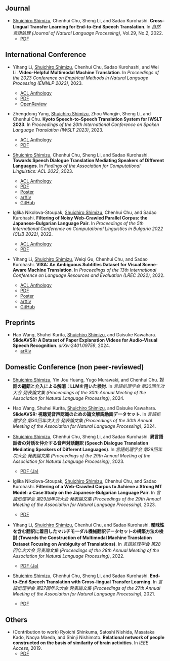 
## Journal

- <u>Shuichiro Shimizu</u>, Chenhui Chu, Sheng Li, and Sadao Kurohashi.
  **Cross-Lingual Transfer Learning for End-to-End Speech Translation**.
  In _自然言語処理 (Journal of Natural Language Processing)_, Vol.29, No.2, 2022.
    - [PDF](https://www.jstage.jst.go.jp/article/jnlp/29/2/29_611/_pdf/-char/ja)

## International Conference

- Yihang Li, <u>Shuichiro Shimizu</u>, Chenhui Chu, Sadao Kurohashi, and Wei Li.
  **Video-Helpful Multimodal Machine Translation**.
  In _Proceedings of the 2023 Conference on Empirical Methods in Natural Language Processing (EMNLP 2023)_, 2023.
    - [ACL Anthology](https://aclanthology.org/2023.emnlp-main.260/)
    - [PDF](https://aclanthology.org/2023.emnlp-main.260.pdf)
    - [OpenReview](https://openreview.net/forum?id=jjSOGqLT2X)

- Zhengdong Yang, <u>Shuichiro Shimizu</u>, Zhou Wangjin, Sheng Li, and Chenhui Chu.
  **Kyoto Speech-to-Speech Translation System for IWSLT 2023**.
  In _Proceedings of the 20th International Conference on Spoken Language Translation (IWSLT 2023)_, 2023.
    - [ACL Anthology](https://aclanthology.org/2023.iwslt-1.33/)
    - [PDF](https://aclanthology.org/2023.iwslt-1.33.pdf)

- <u>Shuichiro Shimizu</u>, Chenhui Chu, Sheng Li, and Sadao Kurohashi.
  **Towards Speech Dialogue Translation Mediating Speakers of Different Languages**.
  In _Findings of the Association for Computational Linguistics: ACL 2023_, 2023.
    - [ACL Anthology](https://aclanthology.org/2023.findings-acl.72/)
    - [PDF](https://aclanthology.org/2023.findings-acl.72.pdf)
    - [Poster](https://lotus.kuee.kyoto-u.ac.jp/~sshimizu/paper/acl2023_poster_shimizu_v3.pdf)
    - [arXiv](https://arxiv.org/abs/2305.09210)
    - [GitHub](https://github.com/ku-nlp/speechBSD)

- Iglika Nikolova-Stoupak, <u>Shuichiro Shimizu</u>, Chenhui Chu, and Sadao Kurohashi.
  **Filtering of Noisy Web-Crawled Parallel Corpus: the Japanese-Bulgarian Language Pair**.
  In _Proceedings of the 5th International Conference on Computational Linguistics in Bulgaria 2022 (CLIB 2022)_, 2022.
    - [ACL Anthology](https://aclanthology.org/2022.clib-1.4/)
    - [PDF](https://aclanthology.org/2022.clib-1.4.pdf)

- Yihang Li, <u>Shuichiro Shimizu</u>, Weiqi Gu, Chenhui Chu, and Sadao Kurohashi.
  **VISA: An Ambiguous Subtitles Dataset for Visual Scene-Aware Machine Translation**.
  In _Proceedings of the 13th International Conference on Language Resources and Evaluation (LREC 2022)_, 2022.
    - [ACL Anthology](https://aclanthology.org/2022.lrec-1.725/)
    - [PDF](https://aclanthology.org/2022.lrec-1.725.pdf)
    - [Poster](https://s3.eu-west-2.wasabisys.com/lrec2022/posters/595.pdf)
    - [arXiv](https://arxiv.org/abs/2201.08054)
    - [GitHub](https://github.com/ku-nlp/VISA)


## Preprints

- Hao Wang, Shuhei Kurita, <u>Shuichiro Shimizu</u>, and Daisuke Kawahara.
  **SlideAVSR: A Dataset of Paper Explanation Videos for Audio-Visual Speech Recognition**.
  _arXiv:2401.09759_, 2024.
    - [arXiv](https://arxiv.org/abs/2401.09759)

## Domestic Conference (non peer-reviewed)

- <u>Shuichiro Shimizu</u>, Yin Jou Huang, Yugo Murawaki, and Chenhui Chu.
  **対話の齟齬と介入による解消：LLMを用いた検討**.
  In _言語処理学会 第30回年次大会 発表論文集 (Proceedings of the 30th Annual Meeting of the Association for Natural Language Processing)_, 2024.

- Hao Wang, Shuhei Kurita, <u>Shuichiro Shimizu</u>, and Daisuke Kawahara.
  **SlideAVSR: 視聴覚音声認識のための論文解説動画データセット**.
  In _言語処理学会 第30回年次大会 発表論文集 (Proceedings of the 30th Annual Meeting of the Association for Natural Language Processing)_, 2024.


- <u>Shuichiro Shimizu</u>, Chenhui Chu, Sheng Li, and Sadao Kurohashi.
  **異言語話者の対話を仲介する音声対話翻訳 (Speech Dialogue Translation Mediating Speakers of Different Languages)**.
  In _言語処理学会 第29回年次大会 発表論文集 (Proceedings of the 29th Annual Meeting of the Association for Natural Language Processing)_, 2023.
    - [PDF (Ja)](https://www.anlp.jp/proceedings/annual_meeting/2023/pdf_dir/A5-2.pdf)

- Iglika Nikolova-Stoupak, <u>Shuichiro Shimizu</u>, Chenhui Chu, and Sadao Kurohashi.
  **Filtering of a Web-Crawled Corpus to Achieve a Strong MT Model: a Case Study on the Japanese-Bulgarian Language Pair**.
  In _言語処理学会 第29回年次大会 発表論文集 (Proceedings of the 29th Annual Meeting of the Association for Natural Language Processing)_, 2023.
    - [PDF](https://www.anlp.jp/proceedings/annual_meeting/2023/pdf_dir/P6-8.pdf)

- Yihang Li, <u>Shuichiro Shimizu</u>, Chenhui Chu, and Sadao Kurohashi.
  **曖昧性を含む翻訳に着目したマルチモーダル機械翻訳データセットの構築方法の検討 (Towards the Construction of Multimodal Machine Translation Dataset Focusing on Ambiguity of Translations)**.
  In _言語処理学会 第28回年次大会 発表論文集 (Proceedings of the 28th Annual Meeting of the Association for Natural Language Processing)_, 2022.
    - [PDF (Ja)](https://www.anlp.jp/proceedings/annual_meeting/2022/pdf_dir/PH4-12.pdf)

- <u>Shuichiro Shimizu</u>, Chenhui Chu, Sheng Li, and Sadao Kurohashi.
  **End-to-End Speech Translation with Cross-lingual Transfer Learning**.
  In _言語処理学会 第27回年次大会 発表論文集 (Proceedings of the 27th Annual Meeting of the Association for Natural Language Processing)_, 2021.
    - [PDF](https://www.anlp.jp/proceedings/annual_meeting/2021/pdf_dir/A8-4.pdf)

## Others

- (Contribution to work) Ryoichi Shinkuma, Satoshi Nishida, Masataka Kado, Naoya Maeda, and Shinji Nishimoto.
  **Relational network of people constructed on the basis of similarity of brain activities**.
  In _IEEE Access_, 2019.
    - [PDF](https://ieeexplore.ieee.org/stamp/stamp.jsp?tp=&arnumber=8792189)
